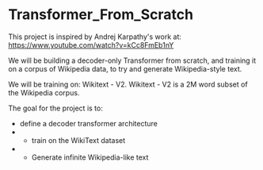 # Transformer_From_Scratch

This project is inspired by Andrej Karpathy's work at: https://www.youtube.com/watch?v=kCc8FmEb1nY  

We will be building a decoder-only Transformer from scratch, and training it on a corpus of Wikipedia data, to try and generate Wikipedia-style text. 

We will be training on: Wikitext - V2. Wikitext - V2 is a 2M word subset of the Wikipedia corpus. 

The goal for the project is to: 
- define a decoder transformer architecture 
- - train on the WikiText dataset  
- - Generate infinite Wikipedia-like text 

